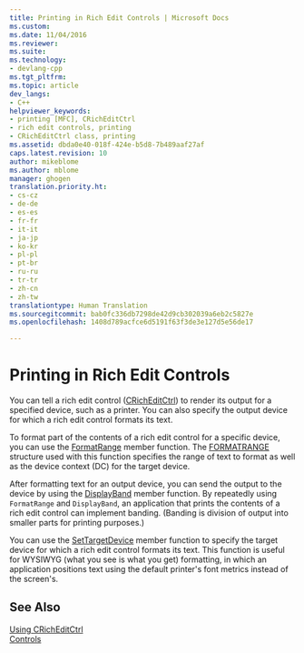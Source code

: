 ```yaml
---
title: Printing in Rich Edit Controls | Microsoft Docs
ms.custom: 
ms.date: 11/04/2016
ms.reviewer: 
ms.suite: 
ms.technology:
- devlang-cpp
ms.tgt_pltfrm: 
ms.topic: article
dev_langs:
- C++
helpviewer_keywords:
- printing [MFC], CRichEditCtrl
- rich edit controls, printing
- CRichEditCtrl class, printing
ms.assetid: dbda0e40-018f-424e-b5d8-7b489aaf27af
caps.latest.revision: 10
author: mikeblome
ms.author: mblome
manager: ghogen
translation.priority.ht:
- cs-cz
- de-de
- es-es
- fr-fr
- it-it
- ja-jp
- ko-kr
- pl-pl
- pt-br
- ru-ru
- tr-tr
- zh-cn
- zh-tw
translationtype: Human Translation
ms.sourcegitcommit: bab0fc336db7298de42d9cb302039a6eb2c5827e
ms.openlocfilehash: 1408d789acfce6d5191f63f3de3e127d5e56de17

---
```

# Printing in Rich Edit Controls
You can tell a rich edit control ([CRichEditCtrl](../mfc/reference/cricheditctrl-class.md)) to render its output for a specified device, such as a printer. You can also specify the output device for which a rich edit control formats its text.  
  
 To format part of the contents of a rich edit control for a specific device, you can use the [FormatRange](../mfc/reference/cricheditctrl-class.md#cricheditctrl__formatrange) member function. The [FORMATRANGE](http://msdn.microsoft.com/library/windows/desktop/bb787911) structure used with this function specifies the range of text to format as well as the device context (DC) for the target device.  
  
 After formatting text for an output device, you can send the output to the device by using the [DisplayBand](../mfc/reference/cricheditctrl-class.md#cricheditctrl__displayband) member function. By repeatedly using `FormatRange` and `DisplayBand`, an application that prints the contents of a rich edit control can implement banding. (Banding is division of output into smaller parts for printing purposes.)  
  
 You can use the [SetTargetDevice](../mfc/reference/cricheditctrl-class.md#cricheditctrl__settargetdevice) member function to specify the target device for which a rich edit control formats its text. This function is useful for WYSIWYG (what you see is what you get) formatting, in which an application positions text using the default printer's font metrics instead of the screen's.  
  
## See Also  
 [Using CRichEditCtrl](../mfc/using-cricheditctrl.md)   
 [Controls](../mfc/controls-mfc.md)




<!--HONumber=Jan17_HO2-->


